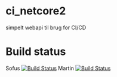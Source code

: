 # ci_netcore2
simpelt webapi til brug for CI/CD
# Build status
Sofus
[![Build Status](https://dev.azure.com/sofu0185/ci-webapi/_apis/build/status/zealande2019.ci-webapi-sofu0185?branchName=master)](https://dev.azure.com/sofu0185/ci-webapi/_build/latest?definitionId=1&branchName=master)
Martin
[![Build Status](https://dev.azure.com/mark0536/ci/_apis/build/status/MartinKierkegaard.ci_netcore2?branchName=master)](https://dev.azure.com/mark0536/ci/_build/latest?definitionId=3&branchName=master)
